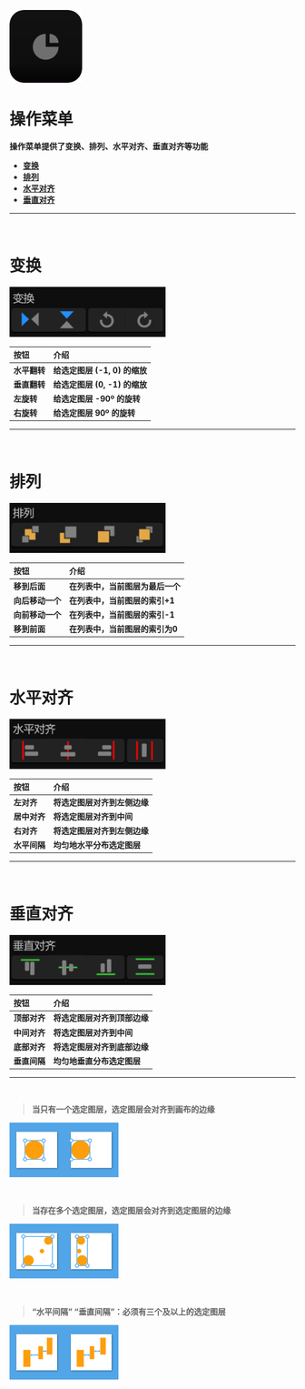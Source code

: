 ![Image](Images/Menus_OperateMenu.png)
# **操作菜单**
**操作菜单提供了变换、排列、水平对齐、垂直对齐等功能**
- [**变换**](#变换)
- [**排列**](#排列)
- [**水平对齐**](#水平对齐)
- [**垂直对齐**](#垂直对齐)


---
<br/>

# **变换**
![Image](Images/Menus_OperateMenu_Transform.jpg)

|**按钮**|**介绍**|
|:-|:-|
|**水平翻转**|**给选定图层 (-1, 0) 的缩放**|
|**垂直翻转**|**给选定图层 (0, -1) 的缩放**|
|**左旋转**|**给选定图层 -90º 的旋转**|
|**右旋转**|**给选定图层 90º 的旋转**|


---
<br/>

# **排列**
![Image](Images/Menus_OperateMenu_Arrange.jpg)

|**按钮**|**介绍**|
|:-|:-|
|**移到后面**|**在列表中，当前图层为最后一个**|
|**向后移动一个**|**在列表中，当前图层的索引+1**|
|**向前移动一个**|**在列表中，当前图层的索引-1**|
|**移到前面**|**在列表中，当前图层的索引为0**|


---
<br/>

# **水平对齐**
![Image](Images/Menus_OperateMenu_HorizontallyAlignment.jpg)

|**按钮**|**介绍**|
|:-|:-|
|**左对齐**|**将选定图层对齐到左侧边缘**|
|**居中对齐**|**将选定图层对齐到中间**|
|**右对齐**|**将选定图层对齐到左侧边缘**|
|**水平间隔**|**均匀地水平分布选定图层**|


---
<br/>

# **垂直对齐**
![Image](Images/Menus_OperateMenu_VerticallyAlignment.jpg)

|**按钮**|**介绍**|
|:-|:-|
|**顶部对齐**|**将选定图层对齐到顶部边缘**|
|**中间对齐**|**将选定图层对齐到中间**|
|**底部对齐**|**将选定图层对齐到底部边缘**|
|**垂直间隔**|**均匀地垂直分布选定图层**|


---
<br/>

> **当只有一个选定图层，选定图层会对齐到画布的边缘**

![Image](Images/Menus_OperateMenu_AlignmentSingle.jpg)

<br/>

> **当存在多个选定图层，选定图层会对齐到选定图层的边缘**

![Image](Images/Menus_OperateMenu_AlignmentMultiple.jpg)

<br/>

> **“水平间隔” “垂直间隔”：必须有三个及以上的选定图层**

![Image](Images/Menus_OperateMenu_Space.jpg)